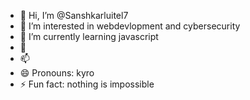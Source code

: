 - 👋 Hi, I’m @Sanshkarluitel7
- 👀 I’m interested in webdevlopment and cybersecurity
- 🌱 I’m currently learning javascript 
- 💞
- 📫 
- 😄 Pronouns: kyro
- ⚡ Fun fact: nothing is impossible

<!---
Sanshkarluitel7/Sanshkarluitel7 is a ✨ special ✨ repository because its `README.md` (this file) appears on your GitHub profile.
You can click the Preview link to take a look at your changes.
--->
